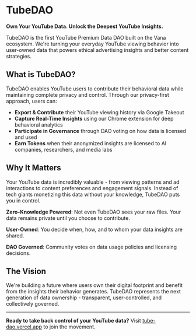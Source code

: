 # TubeDAO

**Own Your YouTube Data. Unlock the Deepest YouTube Insights.**

TubeDAO is the first YouTube Premium Data DAO built on the Vana ecosystem. We're turning your everyday YouTube viewing behavior into user-owned data that powers ethical advertising insights and better content strategies.

## What is TubeDAO?

TubeDAO enables YouTube users to contribute their behavioral data while maintaining complete privacy and control. Through our privacy-first approach, users can:

- **Export & Contribute** their YouTube viewing history via Google Takeout
- **Capture Real-Time Insights** using our Chrome extension for deep behavioral analytics
- **Participate in Governance** through DAO voting on how data is licensed and used
- **Earn Tokens** when their anonymized insights are licensed to AI companies, researchers, and media labs

## Why It Matters

Your YouTube data is incredibly valuable - from viewing patterns and ad interactions to content preferences and engagement signals. Instead of tech giants monetizing this data without your knowledge, TubeDAO puts you in control.

**Zero-Knowledge Powered**: Not even TubeDAO sees your raw files. Your data remains private until you choose to contribute.

**User-Owned**: You decide when, how, and to whom your data insights are shared.

**DAO Governed**: Community votes on data usage policies and licensing decisions.

## The Vision

We're building a future where users own their digital footprint and benefit from the insights their behavior generates. TubeDAO represents the next generation of data ownership - transparent, user-controlled, and collectively governed.

---

**Ready to take back control of your YouTube data?** Visit [tube-dao.vercel.app](https://tube-dao.vercel.app/) to join the movement.